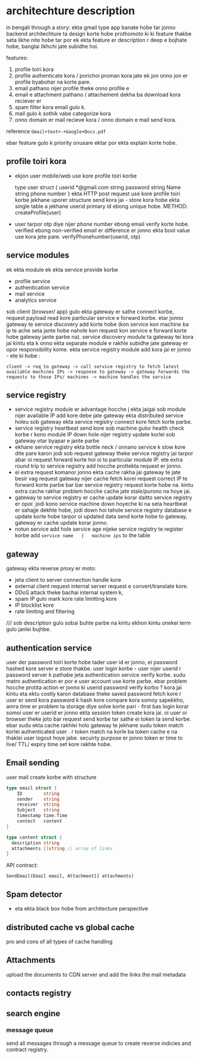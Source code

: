 # architechture description

 in bengali through a story:    ekta gmail type app banate hobe tar jonno backend architechture ta design korte hobe prothomoto ki ki feature thakbe seta likhe nite hobe tar por ek ekta feature er description r deep e bojhate hobe, banglai likhchi jate subidhe hoi.

 features:

 1. profile toiri kora
 2. profile authenticate kora / porichoi proman kora jate ek jon onno jon er profile byabohar na korte pare.
 3. email pathano nijer profile theke onno profile e
 4. email e attachment pathano / attachement dekha ba download kora reciever er
 5. spam filter kora email gulo k.  
 6. mail gulo k sothik vabe categorize kora
 7. onno domain er mail recieve kora / onno domain e mail send kora.

 reference `Gmail+text+-+Google+Docs.pdf`

ebar  feature gulo k priority onusare ektar por ekta explain korte hobe.

## profile toiri kora

- ekjon user mobile/web use kore profile toiri korbe

    type user struct {
        userid *@gmail.com string
        password string
        Name string
        phone number
    }
ekta HTTP post request use kore profile toiri korbe jekhane uporer structure send kora jai - store kora hobe ekta single table a jekhane userid primary id ebong unique hobe. METHOD: createProfile(user)

- user tarpor otp diye nijer phone number ebong email verify korte hobe. verified ebong non-verified email er difference er jonno ekta bool value use kora jete pare. verifyPhonehumber(userid, otp)

## service modules

ek ekta module ek ekta service provide korbe

- profile service
- authentication service
- mail service
- analytics service

sob client (browser/ app) gulo ekta gateway er sathe connect korbe, request payload read kore particular service e forward korbe. etar jonno gateway te service discovery add korte hobe (kon service kon machine ba ip te ache seta jante hobe nahole kon request kon service e forward korte hobe gateway jante parbe na). service discovery module ta gateway tei kora jai kintu eta k onno ekta separate module e rakhle subidhe jate gateway er opor responsibility kome. ekta service registry module add kora jai er jonno - ete ki hobe :

   `client -> req to gateway -> call service registry to fetch latest available machines IPs -> response to gateway -> gateway forwards the requests to those IPs/ machines -> machine handles the service`

## service registry

- service registry module er advantage hocche j ekta jaigai sob module nijer available IP add kore debe jate gateway ekta distributed service holeu sob gateway ekta service registry connect kore fetch korte parbe.
- service registry heartbeat send kore sob machine gulor health check korbe r kono module IP down hole nijer registry update korlei sob gateway otar byapar e jante parbe
- ekhane service registry ekta bottle neck / onnano service k slow kore dite pare karon jodi sob request gateway theke service registry jai tarpor abar oi request forward korte hoi oi to particular module IP. ete extra round trip to service registry add hocche prottekta request er jonno.
- ei extra request komanor jonno ekta cache rakha jai gateway te jate besir vag request gateway nijer cache fetch korei request
correct IP te forward korte parbe bar bar service registry request korte hobe na. kintu extra cache rakhar problem hocche cache jate stale/purono na hoye jai.
- gateway te service registry er cache update korar daitto service registry er opor. jodi kono service machine down hoyeche ki na seta heartbeat er sahajje dekhte hobe, jodi down hoi tahole service registry database e update korte hobe tarpor oi updated data send korte hobe to gateway, gateway er cache update korar jonno.
- notun service add hole service age nijeke service registry te register korbe
  add      `service name   |   machine ips` to the table

## gateway

gateway ekta reverse proxy er moto:

- jeta client to server connection handle kore
- external client request internal server request e convert/translate kore.
- DDoS attack theke bachai internal system k,
- spam IP gulo mark kore rate limitting kore
- IP blocklist kore
- rate  limiting and filtering

 /// sob description gulo sobai buhte parbe na kintu ekhon kintu onekei term gulo janlei bujhbe.

## authentication service

user der password toiri korte hobe tader user id er jonno, ei password hashed kore server e store thakbe.
user login korbe -  user nijer userid r password server k pathabe jeta authentication service verify korbe. sudu matro authentication er por e user account use korte parbe. ebar problem hocche protita action er jonno ki userid password verify korbo ? kora jai kintu eta ektu costly karon database theke saved password fetch kore r user er send kora password k hash kore compare kora somoy sapekkho, amra time er problem ta storage diye solve korte pari - first bas login korar somoi user er userid er jonno ekta session token create kora jai. oi user oi browser theke joto bar request send korbe tar sathe ei token ta send korbe. ebar sudu ekta cache rakhlei holo gateway te jekhane sudu token match korlei authenticated user . r token match na korle ba token cache e na thaklei user logout hoye jabe. secuirty purpose er jonno token er time to live/ TTL/ expiry time set kore rakhte hobe.

## Email sending

user mail create korbe with structure

  ```go
  type email struct {
      ID        string
      sender    string
      receiver  string
      Subject   string
      timestamp time.Time
      contect   content
  }

  type content struct {
    description string
    attachments []string // array of links
  }
  ```

API contract:

```text
SendEmail(Email email, Attachment[] attachments)
```

## Spam detector

- eta ekta black box hobe from architecture perspective

## distributed cache vs global cache

pro and cons of all types of cache handling

## Attachments

upload the documents to CDN server and add the links the mail metadata  

## contacts registry

## search engine

### message queue

send all messages through a message queue to create reverse indicies and contract registry.
